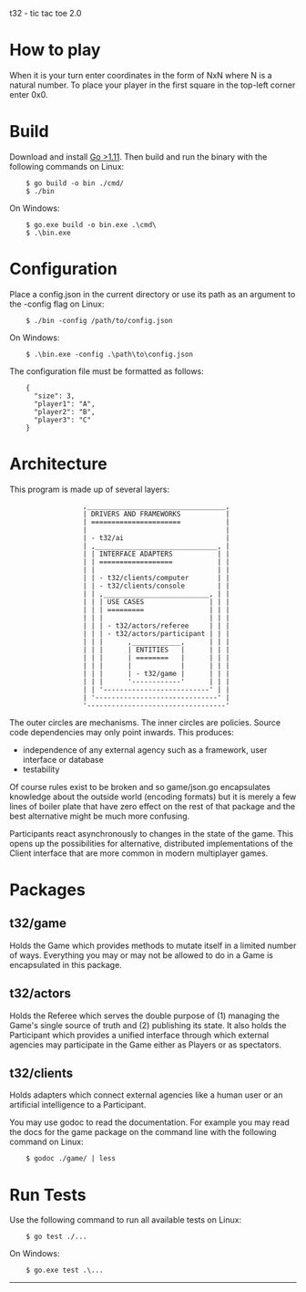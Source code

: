 t32 - tic tac toe 2.0


How to play
===========

When it is your turn enter coordinates in the form of NxN where N is a natural
number. To place your player in the first square in the top-left corner enter
0x0.


Build
=====

Download and install [Go >1.11][1]. Then build and run the binary with the
following commands on Linux:

        $ go build -o bin ./cmd/
        $ ./bin

On Windows:

        $ go.exe build -o bin.exe .\cmd\
        $ .\bin.exe


Configuration
=============

Place a config.json in the current directory or use its path as an argument to
the -config flag on Linux:

        $ ./bin -config /path/to/config.json

On Windows:
        
        $ .\bin.exe -config .\path\to\config.json

The configuration file must be formatted as follows:

        {
          "size": 3,
          "player1": "A",
          "player2": "B",
          "player3": "C"
        }



Architecture
============

This program is made up of several layers:

                      ,__________________________________,
                      | DRIVERS AND FRAMEWORKS           |
                      | ======================           |
                      |                                  |
                      | - t32/ai                         |
                      | ,______________________________, |
                      | | INTERFACE ADAPTERS           | |
                      | | ==================           | |
                      | |                              | |
                      | | - t32/clients/computer       | |
                      | | - t32/clients/console        | |
                      | | ,__________________________, | |
                      | | | USE CASES                | | |
                      | | | =========                | | |
                      | | |                          | | |
                      | | | - t32/actors/referee     | | |
                      | | | - t32/actors/participant | | |
                      | | |      ,____________,      | | |
                      | | |      | ENTITIES   |      | | |
                      | | |      | ========   |      | | |
                      | | |      |            |      | | |
                      | | |      | - t32/game |      | | |
                      | | |      '------------'      | | |
                      | | '--------------------------' | |
                      | '------------------------------' |
                      '----------------------------------' 

The outer circles are mechanisms. The inner circles are policies. Source code
dependencies may only point inwards. This produces:

- independence of any external agency such as a framework, user interface or
  database
- testability

Of course rules exist to be broken and so game/json.go encapsulates knowledge
about the outside world (encoding formats) but it is merely a few lines of
boiler plate that have zero effect on the rest of that package and the
best alternative might be much more confusing.

Participants react asynchronously to changes in the state of the game. This
opens up the possibilities for alternative, distributed implementations of the
Client interface that are more common in modern multiplayer games.


Packages
========

t32/game
--------

Holds the Game which provides methods to mutate itself in a limited number of
ways. Everything you may or may not be allowed to do in a Game is encapsulated
in this package.


t32/actors
----------

Holds the Referee which serves the double purpose of (1) managing the Game's
single source of truth and (2) publishing its state. It also holds the
Participant which provides a unified interface through which external agencies
may participate in the Game either as Players or as spectators.


t32/clients
-----------

Holds adapters which connect external agencies like a human user or an
artificial intelligence to a Participant.

You may use godoc to read the documentation. For example you may read the docs
for the game package on the command line with the following command on Linux:

        $ godoc ./game/ | less


Run Tests
=========

Use the following command to run all available tests on Linux:

        $ go test ./...

On Windows:

        $ go.exe test .\...


---

[1]: https://golang.org/dl/
